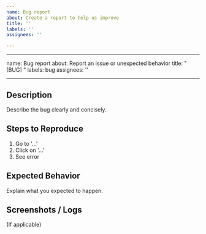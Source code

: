 ```yaml
---
name: Bug report
about: Create a report to help us improve
title: ''
labels: ''
assignees: ''

---
```


---
name: Bug report
about: Report an issue or unexpected behavior
title: "[BUG] "
labels: bug
assignees: ''

---

## Description

Describe the bug clearly and concisely.

## Steps to Reproduce

 1. Go to '...'
 2. Click on '...'
 3. See error

## Expected Behavior

Explain what you expected to happen.

## Screenshots / Logs

(If applicable)
